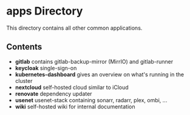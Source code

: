 # apps Directory

This directory contains all other common applications.

## Contents

- **gitlab** contains gitlab-backup-mirror (MirrIO) and gitlab-runner
- **keycloak** single-sign-on
- **kubernetes-dashboard** gives an overview on what's running in the cluster
- **nextcloud** self-hosted cloud similar to iCloud
- **renovate** dependency updater
- **usenet** usenet-stack containing sonarr, radarr, plex, ombi, ...
- **wiki** self-hosted wiki for internal documentation
